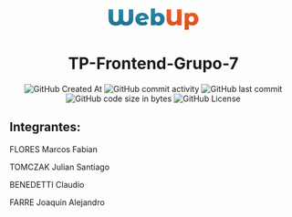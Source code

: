 <p align="center" width="100%">
    <img  src="/image/webup-logo.png" alt="Logo de la web">
    <H1 align="center" width="100%">TP-Frontend-Grupo-7</H1>
</p>
<div align="center">
  
![GitHub Created At](https://img.shields.io/github/created-at/MarcosFlores178/TP-Frontend-Grupo-7)
![GitHub commit activity](https://img.shields.io/github/commit-activity/t/MarcosFlores178/TP-Frontend-Grupo-7)
![GitHub last commit](https://img.shields.io/github/last-commit/MarcosFlores178/TP-Frontend-Grupo-7)
![GitHub code size in bytes](https://img.shields.io/github/languages/code-size/MarcosFlores178/TP-Frontend-Grupo-7)
![GitHub License](https://img.shields.io/github/license/MarcosFlores178/TP-Frontend-Grupo-7)

</div>

<h2>Integrantes:</h2>
<p>FLORES Marcos Fabian</p>
<p>TOMCZAK Julian Santiago</p>
<p>BENEDETTI Claudio</p>
<p>FARRE Joaquin Alejandro</p>
